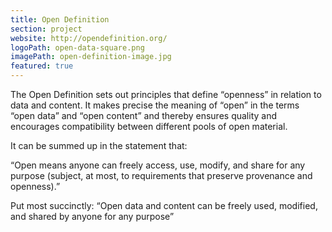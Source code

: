 ```yaml
---
title: Open Definition
section: project
website: http://opendefinition.org/
logoPath: open-data-square.png
imagePath: open-definition-image.jpg
featured: true
---
```


The Open Definition sets out principles that define “openness” in relation to data and content. It makes precise the meaning of “open” in the terms “open data” and “open content” and thereby ensures quality and encourages compatibility between different pools of open material.

<!--more-->It can be summed up in the statement that:
“Open means anyone can freely access, use, modify, and share for any purpose (subject, at most, to requirements that preserve provenance and openness).”

Put most succinctly:
“Open data and content can be freely used, modified, and shared by anyone for any purpose”
